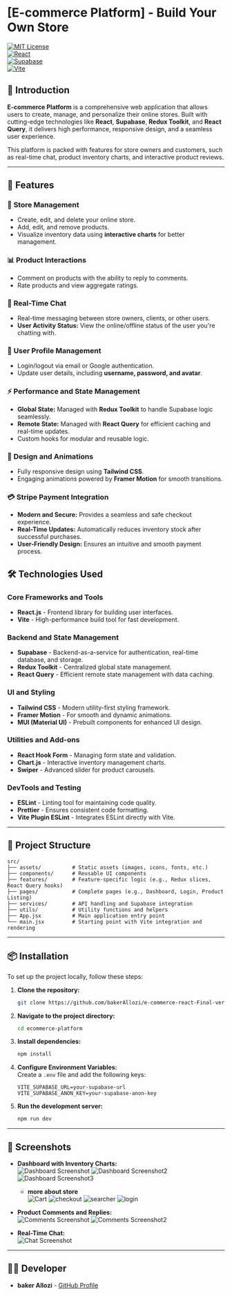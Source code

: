 # [E-commerce Platform] - Build Your Own Store

[![MIT License](https://img.shields.io/badge/license-MIT-blue.svg)](LICENSE)  
[![React](https://img.shields.io/badge/React-v18-blue)](https://reactjs.org/)  
[![Supabase](https://img.shields.io/badge/Supabase-backend-green)](https://supabase.com/)  
[![Vite](https://img.shields.io/badge/Vite-5.2-yellow)](https://vitejs.dev/)

## 🌟 Introduction

**E-commerce Platform** is a comprehensive web application that allows users to create, manage, and personalize their online stores. Built with cutting-edge technologies like **React**, **Supabase**, **Redux Toolkit**, and **React Query**, it delivers high performance, responsive design, and a seamless user experience.

This platform is packed with features for store owners and customers, such as real-time chat, product inventory charts, and interactive product reviews.

---

## 🚀 Features

### 🛒 **Store Management**

- Create, edit, and delete your online store.
- Add, edit, and remove products.
- Visualize inventory data using **interactive charts** for better management.

### 📊 **Product Interactions**

- Comment on products with the ability to reply to comments.
- Rate products and view aggregate ratings.

### 💬 **Real-Time Chat**

- Real-time messaging between store owners, clients, or other users.
- **User Activity Status:** View the online/offline status of the user you're chatting with.

### 👤 **User Profile Management**

- Login/logout via email or Google authentication.
- Update user details, including **username, password, and avatar**.

### ⚡ **Performance and State Management**

- **Global State:** Managed with **Redux Toolkit** to handle Supabase logic seamlessly.
- **Remote State:** Managed with **React Query** for efficient caching and real-time updates.
- Custom hooks for modular and reusable logic.

### 🎨 **Design and Animations**

- Fully responsive design using **Tailwind CSS**.
- Engaging animations powered by **Framer Motion** for smooth transitions.

### 💳 **Stripe Payment Integration**

- **Modern and Secure:** Provides a seamless and safe checkout experience.
- **Real-Time Updates:** Automatically reduces inventory stock after successful purchases.
- **User-Friendly Design:** Ensures an intuitive and smooth payment process.

## 🛠️ Technologies Used

### Core Frameworks and Tools

- **React.js** - Frontend library for building user interfaces.
- **Vite** - High-performance build tool for fast development.

### Backend and State Management

- **Supabase** - Backend-as-a-service for authentication, real-time database, and storage.
- **Redux Toolkit** - Centralized global state management.
- **React Query** - Efficient remote state management with data caching.

### UI and Styling

- **Tailwind CSS** - Modern utility-first styling framework.
- **Framer Motion** - For smooth and dynamic animations.
- **MUI (Material UI)** - Prebuilt components for enhanced UI design.

### Utilities and Add-ons

- **React Hook Form** - Managing form state and validation.
- **Chart.js** - Interactive inventory management charts.
- **Swiper** - Advanced slider for product carousels.

### DevTools and Testing

- **ESLint** - Linting tool for maintaining code quality.
- **Prettier** - Ensures consistent code formatting.
- **Vite Plugin ESLint** - Integrates ESLint directly with Vite.

---

## 📂 Project Structure

```plaintext
src/
├── assets/          # Static assets (images, icons, fonts, etc.)
├── components/      # Reusable UI components
├── features/        # Feature-specific logic (e.g., Redux slices, React Query hooks)
├── pages/           # Complete pages (e.g., Dashboard, Login, Product Listing)
├── services/        # API handling and Supabase integration
├── utils/           # Utility functions and helpers
├── App.jsx          # Main application entry point
└── main.jsx         # Starting point with Vite integration and rendering
```

---

## 📦 Installation

To set up the project locally, follow these steps:

1. **Clone the repository:**

   ```bash
   git clone https://github.com/bakerAllozi/e-commerce-react-Final-version-

   ```

2. **Navigate to the project directory:**

   ```bash
   cd ecommerce-platform
   ```

3. **Install dependencies:**

   ```bash
   npm install
   ```

4. **Configure Environment Variables:**  
   Create a `.env` file and add the following keys:

   ```plaintext
   VITE_SUPABASE_URL=your-supabase-url
   VITE_SUPABASE_ANON_KEY=your-supabase-anon-key
   ```

5. **Run the development server:**
   ```bash
   npm run dev
   ```

---

## 🎥 Screenshots

- **Dashboard with Inventory Charts:**  
  ![Dashboard Screenshot](/public/read/Vite%20+%20React%20-%20Google%20Chrome%2011_21_2024%209_14_45%20PM.png)
  ![Dashboard Screenshot2](/public/read/Vite%20+%20React%20-%20Google%20Chrome%2011_21_2024%209_15_13%20PM.png)
  ![Dashboard Screenshot3](/public/more/Vite%20+%20React%20-%20Google%20Chrome%2011_21_2024%209_28_11%20PM.png)

  - **more about store**  
    ![Cart](/public/more/Vite%20+%20React%20-%20Google%20Chrome%2011_21_2024%209_28_55%20PM.png)
    ![checkout](/public/more/Vite%20+%20React%20-%20Google%20Chrome%2011_21_2024%209_29_55%20PM.png)
    ![searcher](/public/more/Vite%20+%20React%20-%20Google%20Chrome%2011_21_2024%209_30_12%20PM.png)
    ![login](/public/more/Vite%20+%20React%20-%20Google%20Chrome%2011_21_2024%209_30_58%20PM.png)

- **Product Comments and Replies:**  
  ![Comments Screenshot](/public//read/Vite%20+%20React%20-%20Google%20Chrome%2011_21_2024%209_14_24%20PM.png)
  ![Comments Screenshot2](/public//read/Vite%20+%20React%20-%20Google%20Chrome%2011_21_2024%209_15_58%20PM.png)

- **Real-Time Chat:**  
  ![Chat Screenshot](/public/read/Vite%20+%20React%20-%20Google%20Chrome%2011_21_2024%209_16_20%20PM.png)

---

## 🧑‍💻 Developer

- **baker Allozi** - [GitHub Profile](https://github.com/bakerAllozi)
